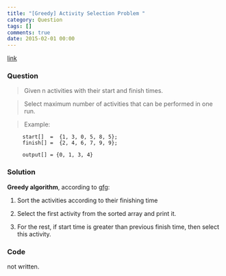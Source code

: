 ```yaml
---
title: "[Greedy] Activity Selection Problem "
category: Question
tags: []
comments: true
date: 2015-02-01 00:00
---
```



[link](http://www.geeksforgeeks.org/greedy-algorithms-set-1-activity-selection-problem/)

### Question

> Given n activities with their start and finish times.

> Select maximum number of activities that can be performed in one run.

> Example:

         start[]  =  {1, 3, 0, 5, 8, 5};
         finish[] =  {2, 4, 6, 7, 9, 9};

         output[] = {0, 1, 3, 4}

### Solution

**Greedy algorithm**, according to [gfg](http://www.geeksforgeeks.org/greedy-algorithms-set-1-activity-selection-problem/):

1. Sort the activities according to their finishing time

1. Select the first activity from the sorted array and print it.

1. For the rest, if start time is greater than previous finish time, then select this activity.

### Code

not written.
